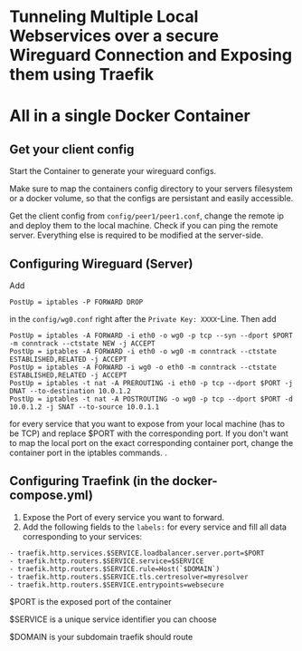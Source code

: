 # Tunneling Multiple Local Webservices over a secure Wireguard Connection and Exposing them using Traefik
# All in a single Docker Container


## Get your client config
Start the Container to generate your wireguard configs. 

Make sure to map the containers config directory to your servers filesystem or a docker volume, so that the configs are persistant and easily accessible.

Get the client config from ```config/peer1/peer1.conf```, change the remote ip and deploy them to the local machine. Check if you can ping the remote server. Everything else is required to be modified at the server-side.

## Configuring Wireguard (Server)

Add 
```
PostUp = iptables -P FORWARD DROP
```
in the ```config/wg0.conf``` right after the ```Private Key: XXXX```-Line.
Then add 
```
PostUp = iptables -A FORWARD -i eth0 -o wg0 -p tcp --syn --dport $PORT -m conntrack --ctstate NEW -j ACCEPT
PostUp = iptables -A FORWARD -i eth0 -o wg0 -m conntrack --ctstate ESTABLISHED,RELATED -j ACCEPT
PostUp = iptables -A FORWARD -i wg0 -o eth0 -m conntrack --ctstate ESTABLISHED,RELATED -j ACCEPT
PostUp = iptables -t nat -A PREROUTING -i eth0 -p tcp --dport $PORT -j DNAT --to-destination 10.0.1.2
PostUp = iptables -t nat -A POSTROUTING -o wg0 -p tcp --dport $PORT -d 10.0.1.2 -j SNAT --to-source 10.0.1.1
```
for every service that you want to expose from your local machine (has to be TCP) and replace $PORT with the corresponding port.
If you don't want to map the local port on the exact corresponding container port, change the container port in the iptables commands.
.

## Configuring Traefink (in the docker-compose.yml)
1. Expose the Port of every service you want to forward. 
2. Add the following fields to the ```labels:``` for every service and fill all data corresponding to your services:
```
- traefik.http.services.$SERVICE.loadbalancer.server.port=$PORT
- traefik.http.routers.$SERVICE.service=$SERVICE
- traefik.http.routers.$SERVICE.rule=Host(`$DOMAIN`)
- traefik.http.routers.$SERVICE.tls.certresolver=myresolver
- traefik.http.routers.$SERVICE.entrypoints=websecure
```
$PORT is the exposed port of the container 

$SERVICE is a unique service identifier you can choose

$DOMAIN is your subdomain traefik should route 

